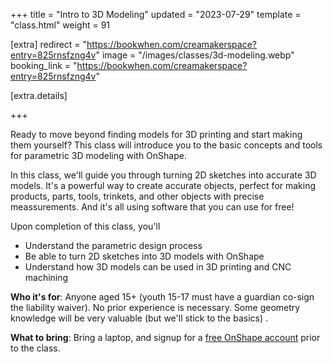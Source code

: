 +++
title = "Intro to 3D Modeling"
updated = "2023-07-29"
template = "class.html"
weight = 91

[extra]
redirect = "https://bookwhen.com/creamakerspace?entry=825rnsfzng4v"
image = "/images/classes/3d-modeling.webp"
booking_link = "https://bookwhen.com/creamakerspace?entry=825rnsfzng4v"

[extra.details]

+++

Ready to move beyond finding models for 3D printing and start making them yourself? This class will introduce you to the basic concepts and tools for parametric 3D modeling with OnShape.

<!-- more -->

In this class, we'll guide you through turning 2D sketches into accurate 3D models. It's a powerful way to create accurate objects, perfect for making products, parts, tools, trinkets, and other objects with precise meassurements. And it's all using software that you can use for free!

Upon completion of this class, you'll
- Understand the parametric design process
- Be able to turn 2D sketches into 3D models with OnShape
- Understand how 3D models can be used in 3D printing and CNC machining


**Who it's for**: Anyone aged 15+ (youth 15-17 must have a guardian co-sign the liability waiver). No prior experience is necessary. Some geometry knowledge will be very valuable (but we'll stick to the basics)	.

**What to bring**: Bring a laptop, and signup for a [free OnShape account](https://www.onshape.com/en/products/free) prior to the class. 
